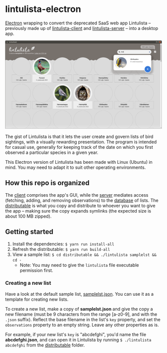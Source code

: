 # lintulista-electron

[Electron](https://www.electronjs.org/) wrapping to convert the deprecated SaaS web app Lintulista &ndash; previously made up of [lintulista-client](https://github.com/leikareipa/lintulista-client) and [lintulista-server](https://github.com/leikareipa/lintulista-server) &ndash; into a desktop app.

![A screenshot of Lintulista](./screenshot.webp)

The gist of Lintulista is that it lets the user create and govern lists of bird sightings, with a visually rewarding presentation. The program is intended for casual use, generally for keeping track of the date on which you first observed a particular species in a given year.

This Electron version of Lintulista has been made with Linux (Ubuntu) in mind. You may need to adapt it to suit other operating environments.

## How this repo is organized

The [client](./client/) comprises the app's GUI, while the [server](./server/) mediates access (fetching, adding, and removing observations) to the [database](./distributable/database/) of lists. The [distributable](./distributable/) is what you copy and distribute to whoever you want to give the app &ndash; making sure the copy expands symlinks (the expected size is about 100 MB zipped).

## Getting started

1. Install the dependencies: `$ yarn run install-all`
2. Refresh the distributable: `$ yarn run build-all`
3. View a sample list: `$ cd distributable && ./lintulista samplelst && cd -`
    - Note: You may need to give the `lintulista` file executable permission first.

### Creating a new list

Have a look at the default sample list, [samplelst.json](./distributable/database/samplelst.json). You can use it as a template for creating new lists.

To create a new list, make a copy of **samplelst.json** and give the copy a new filename (must be 9 characters from the range [a-z0-9], and with the `.json` suffix). Reflect the base filename in the list's `key` property, and set the `observations` property to an empty string. Leave any other properties as is.

For example, if your new list's `key` is "abcdefghi", you'd name the file **abcdefghi.json**, and can open it in Lintulista by running `$ ./lintulista abcdefghi` from the [distributable](./distributable) folder.
